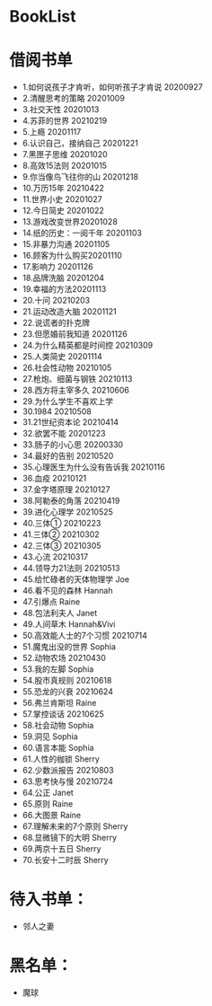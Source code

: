 # BookList
# 借阅书单

- 1.如何说孩子才肯听，如何听孩子才肯说 20200927
- 2.清醒思考的策略 20201009
- 3.社交天性 20201013
- 4.苏菲的世界 20210219
- 5.上瘾 20201117
- 6.认识自己，接纳自己 20201221
- 7.黑匣子思维 20201020
- 8.高效15法则 20201015
- 9.你当像鸟飞往你的山 20201218
- 10.万历15年 20210422
- 11.世界小史 20201027
- 12.今日简史 20201022
- 13.游戏改变世界20201028
- 14.纸的历史：一阅千年 20201103
- 15.非暴力沟通 20201105
- 16.顾客为什么购买20201110
- 17.影响力 20201126
- 18.品牌洗脑 20201204
- 19.幸福的方法20201113
- 20.十问 20210203
- 21.运动改造大脑 20201121
- 22.说谎者的扑克牌
- 23.但愿婚前我知道 20201126
- 24.为什么精英都是时间控 20210309
- 25.人类简史 20201114
- 26.社会性动物 20210105
- 27.枪炮、细菌与钢铁 20210113
- 28.西方将主宰多久 20210606
- 29.为什么学生不喜欢上学
- 30.1984 20210508
- 31.21世纪资本论 20210414
- 32.欲罢不能 20201223
- 33.肠子的小心思 20200330
- 34.最好的告别 20210520
- 35.心理医生为什么没有告诉我 20210116
- 36.血疫 20210121
- 37.金字塔原理 20210127
- 38.阿勒泰的角落 20210419
- 39.进化心理学 20210525
- 40.三体① 20210223
- 41.三体② 20210302
- 42.三体③ 20210305
- 43.心流 20210317
- 44.领导力21法则 20210513
- 45.给忙碌者的天体物理学 Joe
- 46.看不见的森林 Hannah
- 47.引爆点 Raine
- 48.包法利夫人 Janet
- 49.人间草木 Hannah&Vivi
- 50.高效能人士的7个习惯 20210714
- 51.魔鬼出没的世界 Sophia
- 52.动物农场 20210430
- 53.我的左脚 Sophia
- 54.股市真规则 20210618
- 55.恐龙的兴衰 20210624
- 56.弗兰肯斯坦 Raine
- 57.掌控谈话 20210625
- 58.社会动物 Sophia
- 59.洞见 Sophia
- 60.语言本能 Sophia
- 61.人性的枷锁 Sherry
- 62.少数派报告 20210803
- 63.思考快与慢 20210724
- 64.公正 Janet
- 65.原则 Raine
- 66.大图景 Raine
- 67.理解未来的7个原则 Sherry
- 68.显微镜下的大明 Sherry
- 69.两京十五日 Sherry
- 70.长安十二时辰 Sherry


# 待入书单：
- 邻人之妻


# 黑名单：
- 魔球
